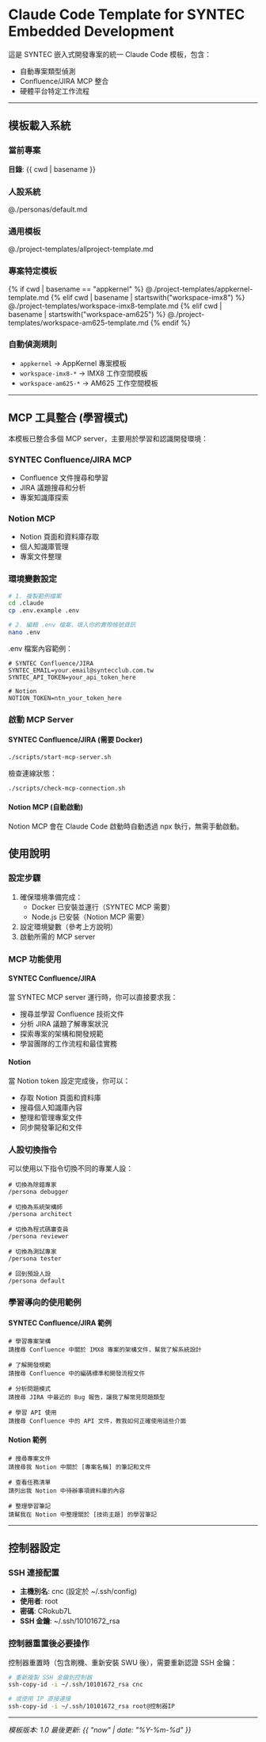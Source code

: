 # Claude Code Template for SYNTEC Embedded Development

這是 SYNTEC 嵌入式開發專案的統一 Claude Code 模板，包含：
- 自動專案類型偵測
- Confluence/JIRA MCP 整合
- 硬體平台特定工作流程

---

## 模板載入系統

### 當前專案
**目錄**: {{ cwd | basename }}

### 人設系統
@./personas/default.md

### 通用模板
@./project-templates/allproject-template.md

### 專案特定模板
<!-- 根據專案類型自動載入對應模板 -->
{% if cwd | basename == "appkernel" %}
@./project-templates/appkernel-template.md
{% elif cwd | basename | startswith("workspace-imx8") %}
@./project-templates/workspace-imx8-template.md
{% elif cwd | basename | startswith("workspace-am625") %}
@./project-templates/workspace-am625-template.md
{% endif %}

### 自動偵測規則
- `appkernel` → AppKernel 專案模板
- `workspace-imx8-*` → IMX8 工作空間模板
- `workspace-am625-*` → AM625 工作空間模板

---

## MCP 工具整合 (學習模式)

本模板已整合多個 MCP server，主要用於學習和認識開發環境：

### SYNTEC Confluence/JIRA MCP
- Confluence 文件搜尋和學習
- JIRA 議題搜尋和分析
- 專案知識庫探索

### Notion MCP
- Notion 頁面和資料庫存取
- 個人知識庫管理
- 專案文件整理

### 環境變數設定

```bash
# 1. 複製範例檔案
cd .claude
cp .env.example .env

# 2. 編輯 .env 檔案，填入你的實際帳號資訊
nano .env
```

.env 檔案內容範例：
```
# SYNTEC Confluence/JIRA
SYNTEC_EMAIL=your.email@syntecclub.com.tw
SYNTEC_API_TOKEN=your_api_token_here

# Notion
NOTION_TOKEN=ntn_your_token_here
```

### 啟動 MCP Server

#### SYNTEC Confluence/JIRA (需要 Docker)
```bash
./scripts/start-mcp-server.sh
```

檢查連線狀態：
```bash
./scripts/check-mcp-connection.sh
```

#### Notion MCP (自動啟動)
Notion MCP 會在 Claude Code 啟動時自動透過 npx 執行，無需手動啟動。

## 使用說明

### 設定步驟
1. 確保環境準備完成：
   - Docker 已安裝並運行（SYNTEC MCP 需要）
   - Node.js 已安裝（Notion MCP 需要）
2. 設定環境變數（參考上方說明）
3. 啟動所需的 MCP server

### MCP 功能使用

#### SYNTEC Confluence/JIRA
當 SYNTEC MCP server 運行時，你可以直接要求我：
- 搜尋並學習 Confluence 技術文件
- 分析 JIRA 議題了解專案狀況
- 探索專案的架構和開發規範
- 學習團隊的工作流程和最佳實務

#### Notion
當 Notion token 設定完成後，你可以：
- 存取 Notion 頁面和資料庫
- 搜尋個人知識庫內容
- 整理和管理專案文件
- 同步開發筆記和文件

### 人設切換指令

可以使用以下指令切換不同的專業人設：

```
# 切換為除錯專家
/persona debugger

# 切換為系統架構師
/persona architect

# 切換為程式碼審查員
/persona reviewer

# 切換為測試專家
/persona tester

# 回到預設人設
/persona default
```

### 學習導向的使用範例

#### SYNTEC Confluence/JIRA 範例
```
# 學習專案架構
請搜尋 Confluence 中關於 IMX8 專案的架構文件，幫我了解系統設計

# 了解開發規範
請搜尋 Confluence 中的編碼標準和開發流程文件

# 分析問題模式
請搜尋 JIRA 中最近的 Bug 報告，讓我了解常見問題類型

# 學習 API 使用
請搜尋 Confluence 中的 API 文件，教我如何正確使用這些介面
```

#### Notion 範例
```
# 搜尋專案文件
請搜尋我 Notion 中關於 [專案名稱] 的筆記和文件

# 查看任務清單
請列出我 Notion 中待辦事項資料庫的內容

# 整理學習筆記
請幫我在 Notion 中整理關於 [技術主題] 的學習筆記
```

---

## 控制器設定

### SSH 連接配置
- **主機別名**: cnc (設定於 ~/.ssh/config)
- **使用者**: root
- **密碼**: CRokub7L
- **SSH 金鑰**: ~/.ssh/10101672_rsa

### 控制器重置後必要操作
控制器重置時（包含刷機、重新安裝 SWU 後），需要重新認證 SSH 金鑰：

```bash
# 重新複製 SSH 金鑰到控制器
ssh-copy-id -i ~/.ssh/10101672_rsa cnc

# 或使用 IP 直接連接
ssh-copy-id -i ~/.ssh/10101672_rsa root@控制器IP
```

---

*模板版本: 1.0*
*最後更新: {{ "now" | date: "%Y-%m-%d" }}*
